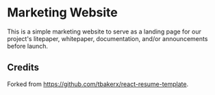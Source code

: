 # Marketing Website     
This is a simple marketing website to serve as a landing page for our project's litepaper, whitepaper, documentation, and/or announcements before launch.

## Credits
Forked from https://github.com/tbakerx/react-resume-template.
